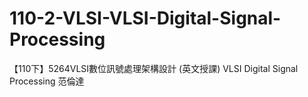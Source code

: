 # 110-2-VLSI-VLSI-Digital-Signal-Processing
【110下】5264VLSI數位訊號處理架構設計 (英文授課) VLSI Digital Signal Processing 范倫達
